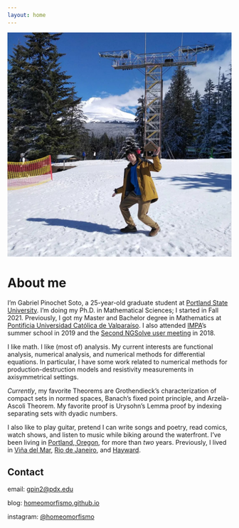 ```yaml
---
layout: home
---
```


![Skibowl Mount Hood](assets/pic1.png "Me at Skibowl Mount Hood")

# About me

I’m Gabriel Pinochet Soto, a 25-year-old graduate student at [Portland State University](https://www.pdx.edu/).
I’m doing my Ph.D. in Mathematical Sciences; I started in Fall 2021.
Previously, I got my Master and Bachelor degree in Mathematics at [Pontificia Universidad Católica de Valparaíso](https://pucv.cl/).
I also attended [IMPA](https://impa.br/)’s summer school in 2019 and the [Second NGSolve user meeting](https://ngsolve.org/news/2nd-ngsolve-user-meeting) in  2018.

I like math. I like (most of) analysis. My current interests are functional analysis, numerical analysis, and numerical methods for differential equations. In particular, I have some work related to numerical methods for production-destruction models and resistivity measurements in axisymmetrical settings.

*Currently*, my favorite Theorems are Grothendieck’s characterization of compact sets in normed spaces, Banach’s fixed point principle, and Arzelà-Ascoli Theorem. My favorite proof is Urysohn’s Lemma proof by indexing separating sets with dyadic numbers.

I also like to play guitar, pretend I can write songs and poetry, read comics, watch shows, and listen to music while biking around the waterfront. I’ve been living in [Portland, Oregon](https://www.portland.gov/), for more than *two* years. Previously, I lived in [Viña del Mar](https://www.chile.travel/en/where-to-go/destination/vina-del-mar/), [Rio de Janeiro](https://www.riodejaneiro.com/), and [Hayward](https://www.hayward-ca.gov).

## Contact

email: [gpin2@pdx.edu](mailto:gpin2@pdx.edu)

blog: [homeomorfismo.github.io](https://homeomorfismo.github.io/)

instagram: [@homeomorfismo](https://www.instagram.com/homeomorfismo/)
